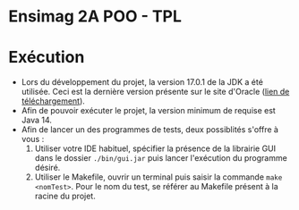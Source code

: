 Ensimag 2A POO - TPL
============================

# Exécution

- Lors du développement du projet, la version 17.0.1 de la JDK a été utilisée. Ceci est la dernière version présente 
sur le site d'Oracle ([lien de téléchargement](https://www.oracle.com/java/technologies/downloads/)).
- Afin de pouvoir exécuter le projet, la version minimum de requise est Java 14.
- Afin de lancer un des programmes de tests, deux possiblités s'offre à vous :
  1. Utiliser votre IDE habituel, spécifier la présence de la librairie GUI dans le dossier `./bin/gui.jar` puis lancer 
  l'exécution du programme désiré.
  2. Utiliser le Makefile, ouvrir un terminal puis saisir la commande `make <nomTest>`. Pour le nom du test, se référer
  au Makefile présent à la racine du projet.

